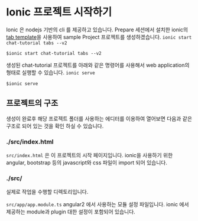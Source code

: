 # Ionic 프로젝트 시작하기

Ionic 은 nodejs 기반의 cli 를 제공하고 있습니다.
Prepare 세션에서 설치한 ionic의 [tab template](https://github.com/driftyco/ionic2-starter-tabs)을 사용하여 sample Project 프로젝트를 생성하겠습니다. `ionic start chat-tutorial tabs --v2`
	
	$ionic start chat-tutorial tabs --v2

생성된 chat-tutorial 프로젝트를 아래와 같은 명령어를 사용해서 web application의 형태로 실행할 수 있습니다. `ionic serve`

	$ionic serve

## 프로젝트의 구조

생성이 완료후 해당 프로젝트 폴더를 사용하는 에디터를 이용하여 열어보면 다음과 같은 구조로 되어 있는 것을 확인 하실 수 있습니다.

### ./src/index.html

`src/index.html` 은 이 프로젝트의 시작 페이지입니다. ionic을 사용하기 위한 angular, bootstrap 등의 javascript와 css 파일이 import 되어 있습니다.
	

### ./src/

실제로 작업을 수행할 디렉토리입니다.

`src/app/app.module.ts` angular2 에서 사용하는 모듈 설정 파일입니다. ionic 에서 제공하는 module과 plugin 대한 설정이 포함되어 있습니다.